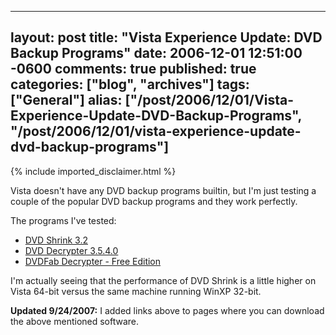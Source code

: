   ---
  layout: post
  title: "Vista Experience Update: DVD Backup Programs"
  date: 2006-12-01 12:51:00 -0600
  comments: true
  published: true
  categories: ["blog", "archives"]
  tags: ["General"]
  alias: ["/post/2006/12/01/Vista-Experience-Update-DVD-Backup-Programs", "/post/2006/12/01/vista-experience-update-dvd-backup-programs"]
  ---
<!-- more -->
{% include imported_disclaimer.html %}
<p>Vista doesn't have any DVD backup programs builtin, but I'm just testing a couple of the popular DVD backup programs and they work perfectly.</p>
<p>The programs I've tested:</p>
<ul>
<li><a href="http://www.mrbass.org/dvdshrink/">DVD Shrink 3.2</a> </li>
<li><a href="http://www.dvddecrypter.org.uk/">DVD Decrypter 3.5.4.0</a> </li>
<li><a href="http://dvdfab.net/free.htm">DVDFab Decrypter&nbsp;- Free Edition</a></li>
</ul>
<p>I'm actually seeing that the performance of DVD Shrink is a little higher on Vista 64-bit versus the same machine running WinXP 32-bit.</p>
<p><strong>Updated 9/24/2007:</strong> I added links above to pages where you can download the above mentioned software.</p>
